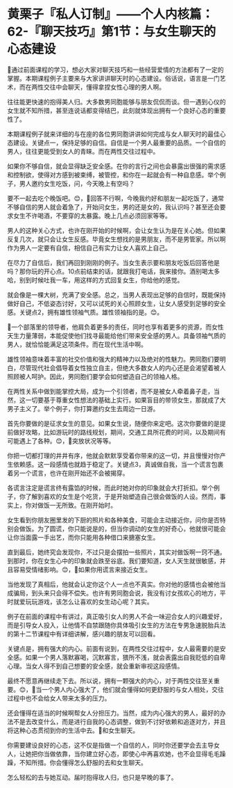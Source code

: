 # 黄栗子『私人订制』——个人内核篇：62-『聊天技巧』第1节：与女生聊天的心态建设

🎼通过前面课程的学习，想必大家对聊天技巧和一些经营爱情的方法都有了一定的掌握。本期课程例子主要来与大家讲讲聊天时的心态建设。俗话说，语言是一门艺术，而在两性交往中会聊天，懂得拿捏女性心理的男人啊。

往往能更快速的抱得美人归。大多数男同胞能够与朋友侃侃而谈。但一遇到心仪的女生就不知所措，甚至连说话都变得结巴，此刻就体现出拥有一个良好心态的重要性了。

本期课程例子就来详细的与在座的各位男同胞讲讲如何完成与女人聊天时的最佳心态建设。关键点一，保持足够的自信。自信是一个男人最重要的品质。一个自信的男人，往往更能受到女人的青睐。而在两性交往过程中。

如果你不够自信，就会显得缺乏安全感。在你的言行之间也会暴露出很强的需求感和控制欲，使得对方感到被束缚，被管控，和你在一起就会有一种自息感。举个例子，男人邀约女生吃饭，问，今天晚上有空吗？

要不一起去吃个晚饭吧。😊，🎼回答不行啊，今晚我约好和朋友一起吃饭了，通常不够自信的男人就会着急了，开始问女生，男的还是女的，我认识吗？甚至还会要求女生不许喝酒，不要穿的太暴露。晚上几点必须回家等等。

男人的这种关心方式，也许在刚开始的时候啊，会让女生认为是在关心她。但如果反复几次，就只会让女生反感。毕竟女生想找的是男朋友，而不是男管家。所以啊作为男人一定要有自信，相信自己有实力让女人喜欢上自己。

在尽力了自信后，我们再回到刚刚的例子。当女生表示要和朋友吃饭后回答他是吗？那你玩的开心点。10点前结束的话，就跟我打电话，我来接你。酒别喝太多哈，别到时候吐我一车，用这样的方式回复女生，你给他的感觉。

就会像是一棵大树，充满了安全感。总之，当男人表现出足够的自信时，既能保持做好自己，不低姿态讨好，又可以试死的关心照顾女生，让女人感受到足够的安全感。关键点2，拥有雄性领袖气质。雄性领袖指的是。😊。

🎼一个部落里的领导者，他肩负着更多的责任，同时也享有着更多的资源，而女性天生力量薄弱，本能促使他们找寻最能给他们带来安全感的男人。具备领袖气质的男人，就恰恰能满足这项条件。而在现代生活中啊。

雄性领袖意味着丰富的社交价值和强大的精神力以及绝对的性魅力。男同胞们要明白，尽管现代社会倡导着女性独立自主，但绝大多数女人的内心还是会渴望着被人照顾被人呵护。因此，男同胞们要学会如何塑造自己的领袖人格。

在两性关系中做到能掌控大局，成为一个引领者，而不是被女人牵着鼻子走，当然，这一切要基于尊重女性想法的基础上实行。如果盲目的带领女生，那就成了大男子主义了。举个例子，你打算邀约女生去周边一日游。

首先你要做的是征求女生的意见。如果女生说，随便你来定吧。这次你要做的是提前做好攻略，比如游玩时的路线规划，期间，交通工具所花费的时间，以及期间有可能遇上了各种。😊，🎼突放状况等等。

你把一切都打理的井井有序，他就会默默享受着你带来的这一切，并且慢慢对你产生依赖感。这一段感情也就趋于稳定了。关键点3，真诚做自我，当一个谎言包裹着另一个谎言，也许在刚开始还不会被揭穿。

各谎言注定是谎言终有露馅的时候，而此时她对你的印象就会大打折扣。举个例子，你了解到喜欢的女生是个吃货，于是开始塑造自己很会做饭的人设。然而，事实上，你对做饭一无所致。在刚开始时。

女生看到你朋友圈里发的下厨的照片和各种美食，可能会主动接近你，问你是否特别会做饭。为了圆谎，你只能说是的，但当你调动的女生的好奇心，他就很可能会让你当面露一手出艺，而你只能用各种借口来搪塞女生。

直到最后，她终究会发现你，不过只是会摆拍一些照片，其实对做饭啊一窍不通。到那时，你在女生心中的印象就会跌至谷底。我们要知道，女人天生就很敏感，并且容易受情绪影响。😊，🎼如果你用谎言来接近女生。

当他发现了真相后，他就会认定你这个人一点也不真实。你对他的感情也会被他当成骗局，到头来只会得不偿失。也许有男同胞会说，我没有讨女孩欢心的地方，平时就爱玩玩游戏，该怎么让喜欢的女生动心呢？其实。

例子在前面的课程中有讲过，真正吸引女人的男人不会一味迎合女人的兴趣爱好，而是引导女人投入，让他情不自禁跟随你具体吸引女生的方法在专男急速脱胎兵法的第十二节课程中有详细讲解，感兴趣的朋友可以回看。

关键点是，拥有强大的内心。前面有说到，在两性交往过程中，女人最需要的是安全感。如果一个男人落默寡喝，沉默寡言，猥所不浅，就会表露出自我贬低的自卑心理。当女人得不到自己想要的安全感，就会重新审视这段感情。

最终不愿意再继续走下去。所以说，拥有一颗强大的内心，对于两性交往至关重要。😊，🎼当一个男人内心强大了，他们就会懂得如何更舒服的与女人相处，交往过程中也不会给女人带来太多的压力。

还会懂得在适当的时候啊帮女人分担压力。当然，成为内心强大的男人，最好的办法不是去改变什么，而是进行自我的心态调整，做到不讨好依赖和追逐对方，并且将这种心态贯彻到你的生活中去。🎼和女生聊天。

你需要建设良好的心态，这不仅是指做一个自信的人，同时你还要学会去主导女人，让她把你当做依靠，当你建立好心态，即使心中再喜欢她，也不会显得毛毛躁躁，不知所措。你会懂得怎么舒服的去和女生聊天。

怎么轻松的去与她互动。届时抱得玫人归，也只是早晚的事了。